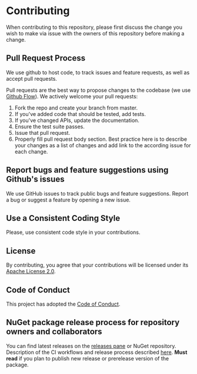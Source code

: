 # Contributing

When contributing to this repository, please first discuss the change you wish to make via issue with the owners of this repository before making a change.

## Pull Request Process

We use github to host code, to track issues and feature requests, as well as accept pull requests.

Pull requests are the best way to propose changes to the codebase (we use [Github Flow](https://guides.github.com/introduction/flow/index.html)). We actively welcome your pull requests:

1. Fork the repo and create your branch from master.
2. If you've added code that should be tested, add tests.
3. If you've changed APIs, update the documentation.
4. Ensure the test suite passes.
5. Issue that pull request.
6. Properly fill pull request body section. Best practice here is to describe your changes as a list of changes and add link to the according issue for each change.

## Report bugs and feature suggestions using Github's issues

We use GitHub issues to track public bugs and feature suggestions. Report a bug or suggest a feature by opening a new issue.

## Use a Consistent Coding Style

Please, use consistent code style in your contributions.

## License

By contributing, you agree that your contributions will be licensed under its [Apache License 2.0](LICENSE).

## Code of Conduct

This project has adopted the [Code of Conduct](./CODE_OF_CONDUCT.md).

## NuGet package release process for repository owners and collaborators

You can find latest releases on the [releases pane](https://github.com/dodopizza/httpclient-resilience-policies/releases) or NuGet repository. Description of the CI workflows and release process described [here](./.github/workflows/CI_AND_RELEASE.md). **Must read** if you plan to publish new release or prerelease version of the package.
